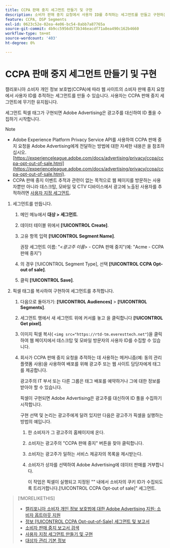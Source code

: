```yaml
---
title: CCPA 판매 중지 세그먼트 만들기 및 구현
description: 소비자 판매 중지 요청에서 사용자 ID를 추적하는 세그먼트를 만들고 구현하는 방법을 알아봅니다.
feature: CCPA, DSP Segments
exl-id: 0623c52e-02ea-4e06-bc54-8abb7a87765a
source-git-commit: 4b9cc5956d573b346eacdf71a8ea490c162b4660
workflow-type: tm+mt
source-wordcount: '403'
ht-degree: 0%

---
```


# CCPA 판매 중지 세그먼트 만들기 및 구현

캘리포니아 소비자 개인 정보 보호법(CCPA)에 따라 웹 사이트의 소비자 판매 중지 요청에서 사용자 ID를 추적하는 세그먼트를 만들 수 있습니다. 사용자는 CCPA 판매 중지 세그먼트에 무기한 유지됩니다.

세그먼트 픽셀 태그가 구현되면 Adobe Advertising은 광고주를 대신하여 ID 풀을 수집하기 시작합니다.

>[!NOTE]
>
>* Adobe Experience Platform Privacy Service API를 사용하여 CCPA 판매 중지 요청을 Adobe Advertising에게 전달하는 방법에 대한 자세한 내용은 을 참조하십시오. [https://experienceleague.adobe.com/docs/advertising/privacy/ccpa/ccpa-opt-out-of-sale.html](https://experienceleague.adobe.com/docs/advertising/privacy/ccpa/ccpa-opt-out-of-sale.html).
>* CCPA 판매 중지 이벤트 추적과 관련이 없는 목적으로 웹 페이지를 방문하는 사용자뿐만 아니라 데스크탑, 모바일 및 CTV 디바이스에서 광고에 노출된 사용자를 추적하려면 [사용자 지정 세그먼트](/help/dsp/audiences/custom-segment-create.md).

1. 세그먼트를 만듭니다.

   1. 메인 메뉴에서 **대상 > 세그먼트**.

   1. 데이터 테이블 위에서 **[!UICONTROL Create]**.

   1. 고유 항목 입력 **[!UICONTROL Segment Name]**.

      권장 세그먼트 이름: &quot;&lt;*광고주 이름*> - CCPA 판매 중지&quot;(예: &quot;Acme - CCPA 판매 중지&quot;)

   1. 의 경우 [!UICONTROL Segment Type], 선택 **[!UICONTROL CCPA Opt-out of sale]**.

   1. 클릭 **[!UICONTROL Save]**.

1. 픽셀 태그를 복사하여 구현하여 세그먼트를 추적합니다.

   1. 다음으로 돌아가기: **[!UICONTROL Audiences]** > **[!UICONTROL Segments]**.

   1. 세그먼트 행에서 새 세그먼트 위에 커서를 놓고 을 클릭합니다 **[!UICONTROL Get pixel]**.

   1. 이미지 픽셀 복사( `<img src="https://rtd-tm.everesttech.net"`)을 클릭하여 웹 페이지에서 데스크탑 및 모바일 방문자의 사용자 ID를 수집할 수 있습니다.

   1. 회사가 CCPA 판매 중지 요청을 추적하는 데 사용하는 메커니즘(예: 동의 관리 플랫폼 사용)을 사용하여 배포를 위해 광고주 또는 웹 사이트 담당자에게 태그를 제공합니다.

      광고주의 IT 부서 또는 다른 그룹은 태그 배포를 예약하거나 그에 대한 정보를 받아야 할 수 있습니다.

      픽셀이 구현되면 Adobe Advertising은 광고주를 대신하여 ID 풀을 수집하기 시작합니다.

      구현 선택 및 논리는 광고주에게 달려 있지만 다음은 광고주가 픽셀을 실행하는 방법의 예입니다.

      1. 한 소비자가 그 광고주의 홈페이지에 온다.
      1. 소비자는 광고주의 &quot;CCPA 판매 중지&quot; 버튼을 찾아 클릭합니다.
      1. 소비자는 광고주가 일하는 서비스 제공자의 목록을 제시받는다.
      1. 소비자가 상자를 선택하여 Adobe Advertising에 데이터 판매를 거부합니다.

         이 작업은 픽셀이 실행되고 지정된 &quot;&quot; 내에서 소비자의 쿠키 ID가 수집되도록 트리거합니다.[!UICONTROL CCPA Opt-out of sale]&quot; 세그먼트.

>[!MORELIKETHIS]
>
>* [캘리포니아 소비자 개인 정보 보호법에 대한 Adobe Advertising 지원: 소비자 옵트아웃 지원](/help/privacy/ccpa/ccpa-opt-out-of-sale.md)
>* [정보 [!UICONTROL CCPA Opt-out-of-Sale] 세그먼트 및 보고서](ccpa-opt-out-about.md)
>* [소비자 판매 중지 보고서 검색](ccpa-opt-out-segment-report-retrieve.md)
>* [사용자 지정 세그먼트 만들기 및 구현](custom-segment-create.md)
>* [대상자 관리 기본 정보](audience-about.md)

